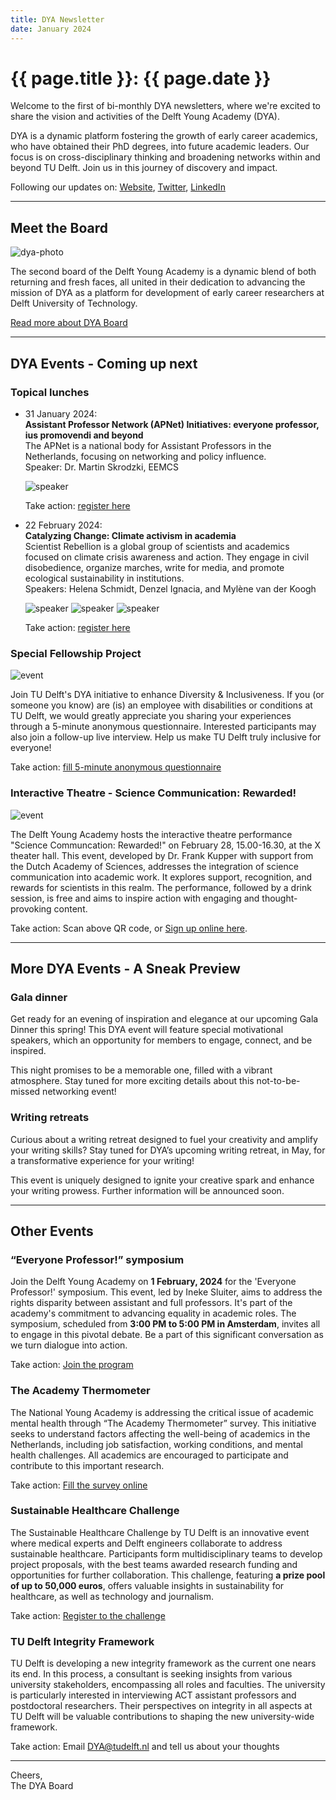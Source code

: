 ```yaml
---
title: DYA Newsletter
date: January 2024
---
```


# {{ page.title }}: {{ page.date }}

<!-- <img src="https://raw.githubusercontent.com/tudelft-dya/dya-newsletter-images/main/images/dya-header.jpg" alt="dya-photo" class="w-full my-8"> -->

Welcome to the first of bi-monthly DYA newsletters, where we're excited to share the vision and activities of the Delft Young Academy (DYA).

DYA is a dynamic platform fostering the growth of early career academics, who have obtained their PhD degrees, into future academic leaders. Our focus is on cross-disciplinary thinking and broadening networks within and beyond TU Delft. Join us in this journey of discovery and impact.

Following our updates on: [Website](https://www.tudelft.nl/en/research/cooperation/delft-young-academy), [Twitter](https://twitter.com/delft_young), [LinkedIn](https://www.linkedin.com/company/delft-young-academy)

---

## Meet the Board

<img src="https://raw.githubusercontent.com/tudelft-dya/dya-newsletter-images/main/images/dya-board.png" alt="dya-photo" class="w-full mb-2">

The second board of the Delft Young Academy is a dynamic blend of both returning and fresh faces, all united in their dedication to advancing the mission of DYA as a platform for development of early career researchers at Delft University of Technology. 

[Read more about DYA Board](https://www.tudelft.nl/en/research/cooperation/delft-young-academy/dya-board)

---

## DYA Events - Coming up next

### Topical lunches

- 31 January 2024: \
   **Assistant Professor Network (APNet) Initiatives: everyone professor, ius promovendi and beyond** \
   The APNet is a national body for Assistant Professors in the Netherlands, focusing on networking and policy influence.\
   Speaker: Dr. Martin Skrodzki, EEMCS

  <img src="https://raw.githubusercontent.com/tudelft-dya/dya-newsletter-images/main/images/2024-01/martin.jpg" alt="speaker" class="w-[100px] my-1">
  
   Take action: [register here](https://forms.office.com/e/6rrVFpwUjF)

- 22 February 2024: \
   **Catalyzing Change: Climate activism in academia** \
  Scientist Rebellion is a global group of scientists and academics focused on climate crisis awareness and action. They engage in civil disobedience, organize marches, write for media, and promote ecological sustainability in institutions.\
   Speakers: Helena Schmidt, Denzel Ignacia, and Mylène van der Koogh

  <img src="https://raw.githubusercontent.com/tudelft-dya/dya-newsletter-images/main/images/2024-01/helena.jpg" alt="speaker" class="w-[100px] my-1">
  <img src="https://raw.githubusercontent.com/tudelft-dya/dya-newsletter-images/main/images/2024-01/denzel.jpg" alt="speaker" class="w-[100px] my-1">
  <img src="https://raw.githubusercontent.com/tudelft-dya/dya-newsletter-images/main/images/2024-01/mylene.jpg" alt="speaker" class="w-[100px] my-1">
  
   Take action: [register here](https://forms.office.com/e/Dysdg8VxZk)

### Special Fellowship Project

<img src="https://raw.githubusercontent.com/tudelft-dya/dya-newsletter-images/main/images/2024-01/img01.png" alt="event" class="w-[200px] my-1">

Join TU Delft's DYA initiative to enhance Diversity & Inclusiveness. If you (or someone you know) are (is) an employee with disabilities or conditions at TU Delft, we would greatly appreciate you sharing your experiences through a 5-minute anonymous questionnaire. Interested participants may also join a follow-up live interview. Help us make TU Delft truly inclusive for everyone!

Take action: [fill 5-minute anonymous questionnaire](https://forms.office.com/e/ud1tuwi5zC)

### Interactive Theatre - Science Communication: Rewarded!

<img src="https://raw.githubusercontent.com/tudelft-dya/dya-newsletter-images/main/images/2024-01/img02.png" alt="event" class="w-[300px] my-1">

The Delft Young Academy hosts the interactive theatre performance "Science Communcation: Rewarded!" on February 28, 15.00-16.30, at the X theater hall.
This event, developed by Dr. Frank Kupper with support from the Dutch Academy of Sciences, addresses the integration of science communication into academic work. It explores support, recognition, and rewards for scientists in this realm. The performance, followed by a drink session, is free and aims to inspire action with engaging and thought-provoking content.

Take action: Scan above QR code, or [Sign up online here](https://forms.office.com/e/7sfSaXBaJf).

---

## More DYA Events - A Sneak Preview

### Gala dinner

Get ready for an evening of inspiration and elegance at our upcoming Gala Dinner this spring! This DYA event will feature special motivational speakers, which an opportunity for members to engage, connect, and be inspired.

This night promises to be a memorable one, filled with a vibrant atmosphere. Stay tuned for more exciting details about this not-to-be-missed networking event!

### Writing retreats

Curious about a writing retreat designed to fuel your creativity and amplify your writing skills? Stay tuned for DYA’s upcoming writing retreat, in May, for a transformative experience for your writing!

This event is uniquely designed to ignite your creative spark and enhance your writing prowess. Further information will be announced soon.

---

## Other Events

### “Everyone Professor!” symposium

Join the Delft Young Academy on **1 February, 2024** for the 'Everyone Professor!' symposium. This event, led by Ineke Sluiter, aims to address the rights disparity between assistant and full professors. It's part of the academy's commitment to advancing equality in academic roles.
The symposium, scheduled from **3:00 PM to 5:00 PM in Amsterdam**, invites all to engage in this pivotal debate. Be a part of this significant conversation as we turn dialogue into action.

Take action: [Join the program](https://www.lyyti.fi/reg/iedereen-professor-1-februari)

### The Academy Thermometer

The National Young Academy is addressing the critical issue of academic mental health through “The Academy Thermometer” survey. This initiative seeks to understand factors affecting the well-being of academics in the Netherlands, including job satisfaction, working conditions, and mental health challenges. All academics are encouraged to participate and contribute to this important research.

Take action: [Fill the survey online](https://vuamsterdam.eu.qualtrics.com/jfe/form/SV_dm2GjuBsnNk5lOu)

### Sustainable Healthcare Challenge

The Sustainable Healthcare Challenge by TU Delft is an innovative event where medical experts and Delft engineers collaborate to address sustainable healthcare. Participants form multidisciplinary teams to develop project proposals, with the best teams awarded research funding and opportunities for further collaboration. This challenge, featuring **a prize pool of up to 50,000 euros**, offers valuable insights in sustainability for healthcare, as well as technology and journalism.

Take action: [Register to the challenge](https://www.aanmelder.nl/150740/subscribe)

### TU Delft Integrity Framework

TU Delft is developing a new integrity framework as the current one nears its end. In this process, a consultant is seeking insights from various university stakeholders, encompassing all roles and faculties. The university is particularly interested in interviewing ACT assistant professors and postdoctoral researchers. Their perspectives on integrity in all aspects at TU Delft will be valuable contributions to shaping the new university-wide framework.

Take action: Email [DYA@tudelft.nl](mailto:DYA@tudelft.nl?subject=Interity_Framework) and tell us about your thoughts

---

Cheers, \
The DYA Board

